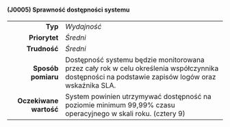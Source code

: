 #### (J0005) Sprawność dostępności systemu

|                        |                                                                                                  |
| ---------------------: | :----------------------------------------------------------------------------------------------- |
|                **Typ** | *Wydajność*                                                                                      |
|          **Priorytet** | *Średni*                                                                                        |
|           **Trudność** | *Średni*                                                                                       |
|     **Sposób pomiaru** | Dostępność systemu będzie monitorowana przez cały rok w celu określenia współczynnika dostępności na podstawie zapisów logów oraz wskaźnika SLA.          |
| **Oczekiwane wartość** | System powinien utrzymywać dostępność na poziomie minimum 99,99% czasu operacyjnego w skali roku. (cztery 9)     |